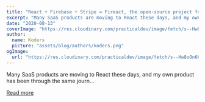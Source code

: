 ```yaml
---
title: "React + Firebase + Stripe = Fireact, the open-source project for your next SaaS product."
excerpt: "Many SaaS products are moving to React these days, and my own product has been through the same journ..."
date: "2020-08-13"
coverImage: "https://res.cloudinary.com/practicaldev/image/fetch/s--Hw8oOn6H--/c_imagga_scale,f_auto,fl_progressive,h_420,q_auto,w_1000/https://dev-to-uploads.s3.amazonaws.com/i/rr4qp56kg7uzi069kx53.png"
author:
  name: Koders
  picture: "assets/blog/authors/koders.png"
ogImage:
  url: "https://res.cloudinary.com/practicaldev/image/fetch/s--Hw8oOn6H--/c_imagga_scale,f_auto,fl_progressive,h_420,q_auto,w_1000/https://dev-to-uploads.s3.amazonaws.com/i/rr4qp56kg7uzi069kx53.png"
---
```


Many SaaS products are moving to React these days, and my own product has been through the same journ...

[Read more](https://dev.to/chaoming/react-firebase-stripe-fireact-the-open-source-project-for-your-next-saas-product-1b84)

